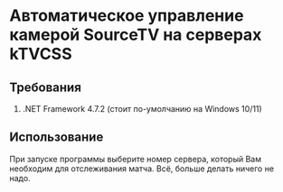 # Автоматическое управление камерой SourceTV на серверах kTVCSS

## Требования
1. .NET Framework 4.7.2 (стоит по-умолчанию на Windows 10/11)

## Использование
При запуске программы выберите номер сервера, который Вам необходим для отслеживания матча. Всё, больше делать ничего не надо.
